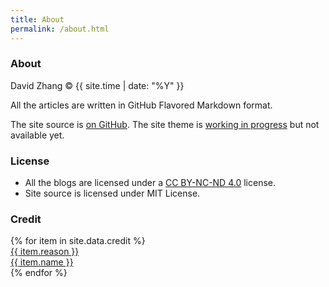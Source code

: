 ```yaml
---
title: About
permalink: /about.html
---
```


### About

David Zhang &copy; {{ site.time | date: "%Y" }}

All the articles are written in GitHub Flavored Markdown format.

The site source is [on GitHub](https://github.com/crispgm/crispgm.com). The site theme is [working in progress](https://github.com/crispgm/jekyll-crisp-theme) but not available yet.

### License

* All the blogs are licensed under a [CC BY-NC-ND 4.0](http://creativecommons.org/licenses/by-nc-nd/4.0/) license.
* Site source is licensed under MIT License.

### Credit

<div id="credit-list">
  {% for item in site.data.credit %}
  <div class="credit-item">
    <a href="{{ item.link }}" target="_blank">
      <div class="credit-reason">
        {{ item.reason }}
      </div>
      <div class="credit-name">
        {{ item.name }}
      </div>
    </a>
  </div>
  {% endfor %}
</div>

[^7]: Disqus, <https://disqus.com/>{:target="_blank"}. Though Disqus is banned in most places of China, I will neither migrate to other comment system nor remove it. Because I like Disqus, and there isn't many comments and I am a person with anti-social tendency. You may get access to the comments if possible. Otherwise, contact me with Twitter/Weibo.
